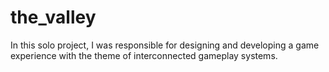 # the_valley
In this solo project, I was responsible for designing and developing a game experience with the theme of interconnected gameplay systems.
